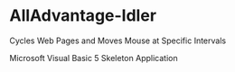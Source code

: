 # AllAdvantage-Idler
Cycles Web Pages and Moves Mouse at Specific Intervals

Microsoft Visual Basic 5 Skeleton Application
